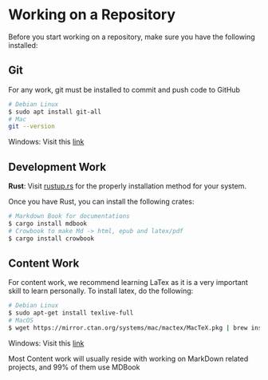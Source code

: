 # Working on a Repository
Before you start working on a repository, make sure you have the following installed: 

## Git 
For any work, git must be installed to commit and push code to GitHub 

```bash
# Debian Linux 
$ sudo apt install git-all
# Mac
git --version
```
Windows: Visit this [link](https://git-scm.com/download/win)

## Development Work

**Rust**: Visit [rustup.rs](http://rustup.rs) for the properly installation method for your system. 

Once you have Rust, you can install the following crates: 
```bash
# Markdown Book for documentations 
$ cargo install mdbook
# Crowbook to make Md -> html, epub and latex/pdf
$ cargo install crowbook
```

## Content Work
For content work, we recommend learning LaTex as it is a very important skill to learn personally. 
To install latex, do the following: 

```bash
# Debian Linux 
$ sudo apt-get install texlive-full
# MacOS
$ wget https://mirror.ctan.org/systems/mac/mactex/MacTeX.pkg | brew install MacTeX.pkg
```
Windows: Visit this [link](https://miktex.org/download/ctan/systems/win32/miktex/setup/windows-x64/basic-miktex-21.2-x64.exe)

Most Content work will usually reside with working on MarkDown related projects, and 99% of them use MDBook